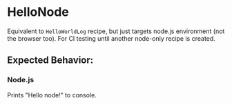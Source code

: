 # HelloNode

Equivalent to `HelloWorldLog` recipe, but just targets node.js environment (not the browser too). For CI testing until another node-only recipe is created.

## Expected Behavior:

### Node.js

Prints "Hello node!" to console.
